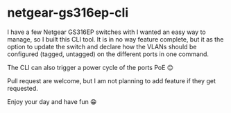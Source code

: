 # netgear-gs316ep-cli

I have a few Netgear GS316EP switches with I wanted an easy way to manage, so I built this CLI tool. It is in no way feature complete, but it as the option to update the switch and declare how the VLANs should be configured (tagged, untagged) on the different ports in one command.

The CLI can also trigger a power cycle of the ports PoE 😊

Pull request are welcome, but I am not planning to add feature if they get requested.

Enjoy your day and have fun 😁
